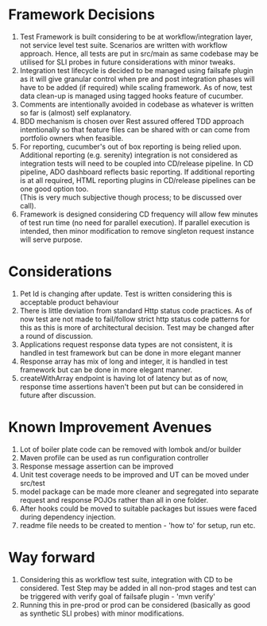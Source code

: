 # Framework Decisions

1. Test Framework is built considering to be at workflow/integration layer, not service level test suite. Scenarios are written with workflow approach. 
Hence, all tests are put in src/main as same codebase may be utilised for SLI probes in future considerations with minor tweaks.
2. Integration test lifecycle is decided to be managed using failsafe plugin as it will give granular control when pre and post integration phases will have to be added (if required) while scaling framework. As of now, test data clean-up is managed using tagged hooks feature of cucumber.  
3. Comments are intentionally avoided in codebase as whatever is written so far is (almost) self explanatory. 
4. BDD mechanism is chosen over Rest assured offered TDD approach intentionally so that feature files can be shared with or can come from portfolio owners when feasible.  
5. For reporting, cucumber's out of box reporting is being relied upon. Additional reporting (e.g. serenity) integration is not considered as integration tests will need to be coupled into CD/release pipeline. In CD pipeline, ADO dashboard reflects basic reporting. If additional reporting is at all required, HTML reporting plugins in CD/release pipelines can be one good option too.   
(This is very much subjective though process; to be discussed over call).
6. Framework is designed considering CD frequency will allow few minutes of test run time (no need for parallel execution). If parallel execution is intended, then minor modification to remove singleton request instance will serve purpose.  

# Considerations
1. Pet Id is changing after update. Test is written considering this is acceptable product behaviour
2. There is little deviation from standard Http status code practices. As of now test are not made to fail/follow strict http status code patterns for this as this is more of architectural decision. Test may be changed after a round of discussion.
3. Applications request response data types are not consistent, it is handled in test framework but can be done in more elegant manner
4. Response array has mix of long and integer, it is handled in test framework but can be done in more elegant manner.
5. createWithArray endpoint is having lot of latency but as of now, response time assertions haven't been put but can be considered in future after discussion.	
  

# Known Improvement Avenues
1. Lot of boiler plate code can be removed with lombok and/or builder
2. Maven profile can be used as run configuration controller
2. Response message assertion can be improved
3. Unit test coverage needs to be improved and UT can be moved under src/test
4. model package can be made more cleaner and segregated into separate request and response POJOs rather than all in one folder. 
5. After hooks could be moved to suitable packages but issues were faced during dependency injection. 
6. readme file needs to be created to mention - 'how to' for setup, run etc.

# Way forward
1. Considering this as workflow test suite, integration with CD to be considered. 
Test Step may be added in all non-prod stages and test can be triggered with verify goal of failsafe plugin - 'mvn verify'
2. Running this in pre-prod or prod can be considered (basically as good as synthetic SLI probes) with minor modifications. 





